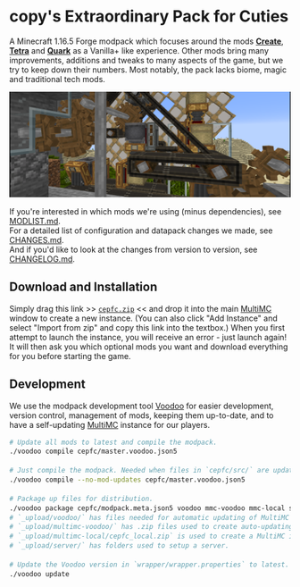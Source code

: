# copy's Extraordinary Pack for Cuties

A Minecraft 1.16.5 Forge modpack which focuses around the mods **[Create]**, **[Tetra]** and **[Quark]** as a Vanilla+ like experience. Other mods bring many improvements, additions and tweaks to many aspects of the game, but we try to keep down their numbers. Most notably, the pack lacks biome, magic and traditional tech mods.

[Create]: https://www.curseforge.com/minecraft/mc-mods/create
[Tetra]:  https://www.curseforge.com/minecraft/mc-mods/tetra
[Quark]:  https://www.curseforge.com/minecraft/mc-mods/quark

![](docs/screenshot.png)

If you're interested in which mods we're using (minus dependencies), see [MODLIST.md](MODLIST.md).  
For a detailed list of configuration and datapack changes we made, see [CHANGES.md](CHANGES.md).  
And if you'd like to look at the changes from version to version, see [CHANGELOG.md](CHANGELOG.md).

## Download and Installation

Simply drag this link >> [`cepfc.zip`](https://copy.mcft.net/mc/cepfc/cepfc.zip) << and drop it into the main [MultiMC] window to create a new instance. (You can also click "Add Instance" and select "Import from zip" and copy this link into the textbox.) When you first attempt to launch the instance, you will receive an error - just launch again! It will then ask you which optional mods you want and download everything for you before starting the game.

## Development

We use the modpack development tool [Voodoo] for easier development, version control, management of mods, keeping them up-to-date, and to have a self-updating [MultiMC] instance for our players.

```sh
# Update all mods to latest and compile the modpack.
./voodoo compile cepfc/master.voodoo.json5

# Just compile the modpack. Needed when files in `cepfc/src/` are updated.
./voodoo compile --no-mod-updates cepfc/master.voodoo.json5

# Package up files for distribution.
./voodoo package cepfc/modpack.meta.json5 voodoo mmc-voodoo mmc-local server
# `_upload/voodoo/` has files needed for automatic updating of MultiMC instances.
# `_upload/multimc-voodoo/` has .zip files used to create auto-updating MultiMC instances.
# `_upload/multimc-local/cepfc_local.zip` is used to create a MultiMC instance for local testing.
# `_upload/server/` has folders used to setup a server.

# Update the Voodoo version in `wrapper/wrapper.properties` to latest.
./voodoo update
```

[Voodoo]:  https://github.com/DaemonicLabs/Voodoo
[MultiMC]: https://multimc.org/
